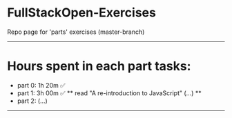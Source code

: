 # FullStackOpen-Exercises
Repo page for 'parts' exercises (master-branch)

----------------------

# Hours spent in each part tasks:
* part 0: 1h 20m ✅
* part 1: 3h 00m ✅
** read "A re-introduction to JavaScript" (...)
**
* part 2: (...)

----------------------
